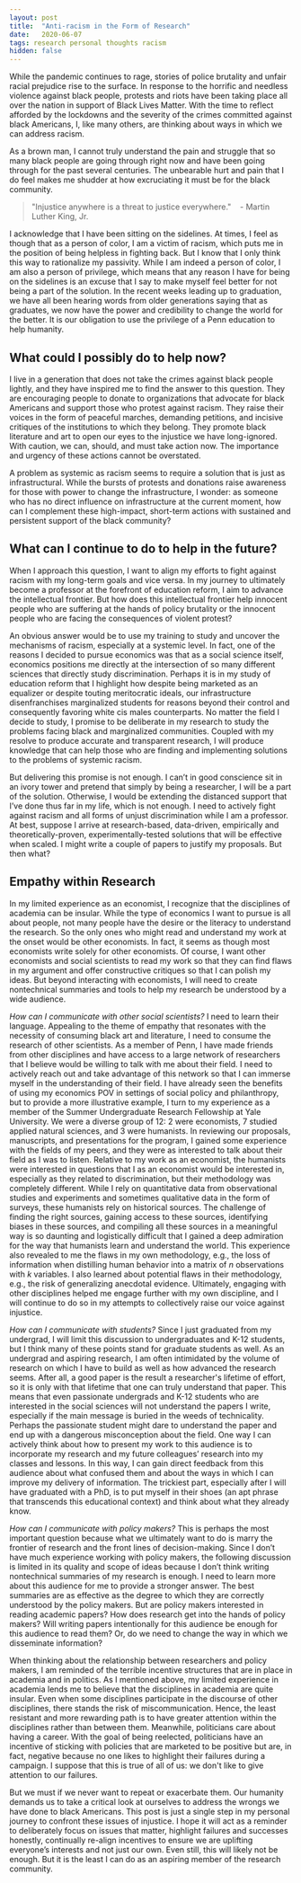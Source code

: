 ```yaml
---
layout: post
title:  "Anti-racism in the Form of Research"
date:   2020-06-07
tags: research personal thoughts racism
hidden: false
---
```


While the pandemic continues to rage, stories of police brutality and unfair racial prejudice rise to the surface. In response to the horrific and needless violence against black people, protests and riots have been taking place all over the nation in support of Black Lives Matter. With the time to reflect afforded by the lockdowns and the severity of the crimes committed against black Americans, I, like many others, are thinking about ways in which we can address racism.

As a brown man, I cannot truly understand the pain and struggle that so many black people are going through right now and have been going through for the past several centuries. The unbearable hurt and pain that I do feel makes me shudder at how excruciating it must be for the black community.

> "Injustice anywhere is a threat to justice everywhere." &nbsp;&nbsp; - Martin Luther King, Jr.

I acknowledge that I have been sitting on the sidelines. At times, I feel as though that as a person of color, I am a victim of racism, which puts me in the position of being helpless in fighting back. But I know that I only think this way to rationalize my passivity. While I am indeed a person of color, I am also a person of privilege, which means that any reason I have for being on the sidelines is an excuse that I say to make myself feel better for not being a part of the solution. In the recent weeks leading up to graduation, we have all been hearing words from older generations saying that as graduates, we now have the power and credibility to change the world for the better. It is our obligation to use the privilege of a Penn education to help humanity.

## What could I possibly do to help now?

I live in a generation that does not take the crimes against black people lightly, and they have inspired me to find the answer to this question. They are encouraging people to donate to organizations that advocate for black Americans and support those who protest against racism. They raise their voices in the form of peaceful marches, demanding petitions, and incisive critiques of the institutions to which they belong. They promote black literature and art to open our eyes to the injustice we have long-ignored. With caution, we can, should, and must take action now. The importance and urgency of these actions cannot be overstated.

A problem as systemic as racism seems to require a solution that is just as infrastructural. While the bursts of protests and donations raise awareness for those with power to change the infrastructure, I wonder: as someone who has no direct influence on infrastructure at the current moment, how can I complement these high-impact, short-term actions with sustained and persistent support of the black community?

## What can I continue to do to help in the future?

When I approach this question, I want to align my efforts to fight against racism with my long-term goals and vice versa. In my journey to ultimately become a professor at the forefront of education reform, I aim to advance the intellectual frontier. But how does this intellectual frontier help innocent people who are suffering at the hands of policy brutality or the innocent people who are facing the consequences of violent protest?

An obvious answer would be to use my training to study and uncover the mechanisms of racism, especially at a systemic level. In fact, one of the reasons I decided to pursue economics was that as a social science itself, economics positions me directly at the intersection of so many different sciences that directly study discrimination. Perhaps it is in my study of education reform that I highlight how despite being marketed as an equalizer or despite touting meritocratic ideals, our infrastructure disenfranchises marginalized students for reasons beyond their control and consequently favoring white cis males counterparts. No matter the field I decide to study, I promise to be deliberate in my research to study the problems facing black and marginalized communities. Coupled with my resolve to produce accurate and transparent research, I will produce knowledge that can help those who are finding and implementing solutions to the problems of systemic racism.

But delivering this promise is not enough. I can’t in good conscience sit in an ivory tower and pretend that simply by being a researcher, I will be a part of the solution. Otherwise, I would be extending the distanced support that I’ve done thus far in my life, which is not enough. I need to actively fight against racism and all forms of unjust discrimination while I am a professor. At best, suppose I arrive at research-based, data-driven, empirically and theoretically-proven, experimentally-tested solutions that will be effective when scaled. I might write a couple of papers to justify my proposals. But then what?

## Empathy within Research

In my limited experience as an economist, I recognize that the disciplines of academia can be insular. While the type of economics I want to pursue is all about people, not many people have the desire or the literacy to understand the research. So the only ones who might read and understand my work at the onset would be other economists. In fact, it seems as though most economists write solely for other economists. Of course, I want other economists and social scientists to read my work so that they can find flaws in my argument and offer constructive critiques so that I can polish my ideas. But beyond interacting with economists, I will need to create nontechnical summaries and tools to help my research be understood by a wide audience.


*How can I communicate with other social scientists?* I need to learn their language. Appealing to the theme of empathy that resonates with the necessity of consuming black art and literature, I need to consume the research of other scientists. As a member of Penn, I have made friends from other disciplines and have access to a large network of researchers that I believe would be willing to talk with me about their field. I need to actively reach out and take advantage of this network so that I can immerse myself in the understanding of their field. I have already seen the benefits of using my economics POV in settings of social policy and philanthropy, but to provide a more illustrative example, I turn to my experience as a member of the Summer Undergraduate Research Fellowship at Yale University. We were a diverse group of 12: 2 were economists, 7 studied applied natural sciences, and 3 were humanists. In reviewing our proposals, manuscripts, and presentations for the program, I gained some experience with the fields of my peers, and they were as interested to talk about their field as I was to listen. Relative to my work as an economist, the humanists were interested in questions that I as an economist would be interested in, especially as they related to discrimination, but their methodology was completely different. While I rely on quantitative data from observational studies and experiments and sometimes qualitative data in the form of surveys, these humanists rely on historical sources. The challenge of finding the right sources, gaining access to these sources, identifying biases in these sources, and compiling all these sources in a meaningful way is so daunting and logistically difficult that I gained a deep admiration for the way that humanists learn and understand the world. This experience also revealed to me the flaws in my own methodology, e.g., the loss of information when distilling human behavior into a matrix of $n$ observations with $k$ variables. I also learned about potential flaws in their methodology, e.g., the risk of generalizing anecdotal evidence. Ultimately, engaging with other disciplines helped me engage further with my own discipline, and I will continue to do so in my attempts to collectively raise our voice against injustice.

*How can I communicate with students?* Since I just graduated from my undergrad, I will limit this discussion to undergraduates and K-12 students, but I think many of these points stand for graduate students as well. As an undergrad and aspiring research, I am often intimidated by the volume of research on which I have to build as well as how advanced the research seems. After all, a good paper is the result a researcher's lifetime of effort, so it is only with that lifetime that one can truly understand that paper. This means that even passionate undergrads and K-12 students who are interested in the social sciences will not understand the papers I write, especially if the main message is buried in the weeds of technicality. Perhaps the passionate student might dare to understand the paper and end up with a dangerous misconception about the field. One way I can actively think about how to present my work to this audience is to incorporate my research and my future colleagues’ research into my classes and lessons. In this way, I can gain direct feedback from this audience about what confused them and about the ways in which I can improve my delivery of information. The trickiest part, especially after I will have graduated with a PhD, is to put myself in their shoes (an apt phrase that transcends this educational context) and think about what they already know.

*How can I communicate with policy makers?* This is perhaps the most important question because what we ultimately want to do is marry the frontier of research and the front lines of decision-making. Since I don’t have much experience working with policy makers, the following discussion is limited in its quality and scope of ideas because I don’t think writing nontechnical summaries of my research is enough. I need to learn more about this audience for me to provide a stronger answer. The best summaries are as effective as the degree to which they are correctly understood by the policy makers. But are policy makers interested in reading academic papers? How does research get into the hands of policy makers? Will writing papers intentionally for this audience be enough for this audience to read them? Or, do we need to change the way in which we disseminate information?

When thinking about the relationship between researchers and policy makers, I am reminded of the terrible incentive structures that are in place in academia and in politics. As I mentioned above, my limited experience in academia lends me to believe that the disciplines in academia are quite insular. Even when some disciplines participate in the discourse of other disciplines, there stands the risk of miscommunication. Hence, the least resistant and more rewarding path is to have greater attention within the disciplines rather than between them. Meanwhile, politicians care about having a career. With the goal of being reelected, politicians have an incentive of sticking with policies that are marketed to be positive but are, in fact, negative because no one likes to highlight their failures during a campaign. I suppose that this is true of all of us: we don't like to give attention to our failures.

But we must if we never want to repeat or exacerbate them. Our humanity demands us to take a critical look at ourselves to address the wrongs we have done to black Americans. This post is just a single step in my personal journey to confront these issues of injustice. I hope it will act as a reminder to deliberately focus on issues that matter, highlight failures and successes honestly, continually re-align incentives to ensure we are uplifting everyone’s interests and not just our own. Even still, this will likely not be enough. But it is the least I can do as an aspiring member of the research community.





<!-- My thoughts on a potential answer stems from my own goals, so what follows are not suggestions for others to follow but for me to consider more deeply. -->
<!-- A problem as systemic as racism seems to require a solution that is just as infrastructural.  -->

<!-- I have known for a while that I want to be an academician whose purpose is to find and understand the truth while decomposing and revealing falsehood. I have always thought that in this purpose, my contribution to society would be advancing the intellectual frontier with objective and careful study. But how does this intellectual frontier help innocent people who are suffering at the hands of policy brutality or the innocent people who are facing the consequences of violent protest? -->
